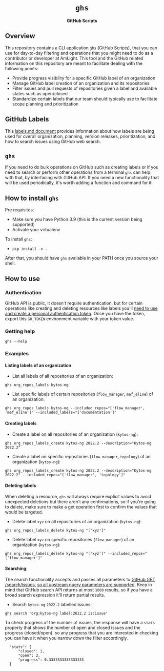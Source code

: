 <div align="center">
  <h1><code>ghs</code></h1>

  <strong>GitHub Scripts</strong>
</div>

## Overview

This repository contains a CLI application `ghs` (GitHub Scripts), that you can use for day-to-day filtering and operations that you might need to do as a contributor or developer at AmLight. This tool and the GitHub related information on this repository are meant to facilitate dealing with the following points:

- Provide progress visibility for a specific GitHub label of an organization
- Manage GitHub label creation of an organization and its repositories
- Filter issues and pull requests of repositories given a label and available states such as open/closed
- Standardize certain labels that our team should typically use to facilitate scope planning and prioritization

## GitHub Labels

This [labels.md document](./docs/labels.md) provides information about how labels are being used for overall organization, planning, version releases, prioritization, and how to search issues using GitHub web search. 

## `ghs`

If you need to do bulk operations on GitHub such as creating labels or if you need to search or perform other operations from a terminal `ghs` can help with that, by interfacing with GitHub API. If you need a new functionality that will be used periodically, it's worth adding a function and command for it.

## How to install `ghs`

Pre requisites:

- Make sure you have Python 3.9 (this is the current version being supported)
- Activate your virtualenv

To install `ghs`:

- `pip install -e .`

After that, you should have `ghs` available in your PATH once you source your shell.

## How to use

### Authentication

GitHub API is public, it doesn't require authentication, but for certain operations like creating and deleting resources like labels you'll [need to use and create a personal authentication token](https://docs.github.com/en/authentication/keeping-your-account-and-data-secure/creating-a-personal-access-token). Once you have the token, export this `GH_TOKEN` environment variable with your token value.

### Getting help

`ghs --help` 

### Examples

#### Listing labels of an organization

- List all labels of all repositories of an organization:

```
ghs org_repos_labels kytos-ng
```
- List specific labels of certain repositories (`flow_manager`, `mef_eline`) of an organization:

```
ghs org_repos_labels kytos-ng --included_repos="['flow_manager', 'mef_eline']" --included_labels="['documentation']"
```

#### Creating labels

- Create a label on all repositories of an organization (`kytos-ng`):

```
ghs org_repos_labels_create kytos-ng 2022.2 --description="Kytos-ng 2022.2"
```

- Create a label on specific repositories (`flow_manager`, `topology`) of an organization (`kytos-ng`):

```
ghs org_repos_labels_create kytos-ng 2022.2 --description="Kytos-ng 2022.2" --included_repos="['flow_manager', 'topology']"
```

#### Deleting labels

When deleting a resource, `ghs` will always require explicit values to avoid unexpected deletions but there aren't any confirmations, so if you're going to delete, make sure to make a get operation first to confirm the values that would be targeted.

- Delete label `xyz` on all repositories of an organization (`kytos-ng`):

```
ghs org_repos_labels_delete kytos-ng "['xyz']"
```

- Delete label `xyz` on specific repositories (`flow_manager`) of an organization (`kytos-ng`):

```
ghs org_repos_labels_delete kytos-ng "['xyz']" --included_repos="['flow_manager']"
```

#### Searching

The search functionality accepts and passes all parameters to [GitHub GET /search/issues](https://docs.github.com/en/rest/reference/search#search-issues-and-pull-requests), [so all upstream query parameters are supported](https://docs.github.com/en/search-github/searching-on-github/searching-issues-and-pull-requests). Keep in mind that GitHub search API returns at most `1000` results, so if you have a broad search expression it'll return partial results.

- Search `kytos-ng` `2022.2` labelled issues:

```
ghs search 'org:kytos-ng label:2022.2 is:issue'
```

To check progress of the number of issues, the response will have a `stats` property that shows the number of open and closed issues and the progress (closed/open), so any progress that you are interested in checking you can have it when you narrow down the filter accordingly.

```
  "stats": {
      "closed": 1,
      "open": 3,
      "progress": 0.3333333333333333
  }
```
